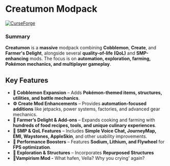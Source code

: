 # Creatumon Modpack

[![CurseForge](https://cf.way2muchnoise.eu/full_creatumon_downloads.svg)](https://www.curseforge.com/minecraft/modpacks/creatumon)

### Summary

**Creatumon** is a **massive** modpack combining **Cobblemon**, **Create**, and **Farmer's Delight**, alongside several **quality-of-life (QoL)** and **SMP-enhancing** mods. The focus is on **automation, exploration, farming, Pokémon mechanics, and multiplayer gameplay**.

## Key Features

*   **🐉 Cobblemon Expansion** – Adds **Pokémon-themed items, structures, utilities, and battle mechanics**.
*   **⚙ Create Mod Enhancements** – Provides **automation-focused additions** like jetpacks, power systems, factories, and advanced gear mechanics.
*   **🌾 Farmer’s Delight & Add-ons** – Expands cooking and farming with **hundreds of food recipes, tools, and unique culinary experiences**.
*   **🎤 SMP & QoL Features** – Includes **Simple Voice Chat, JourneyMap, EMI, Waystones, AppleSkin**, and other usability improvements.
*   **🚀 Performance Boosters** – Features **Sodium, Lithium, and Flywheel** for **FPS optimization**.
*   **🏰 Exploration & Structures** – Incorporates **Repurposed Structures**
*   **🧛Vampirism Mod -** What hafen, Vella? Why you crying' again?

